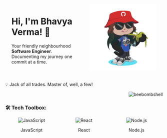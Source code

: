 <div style="display: flex;">
  <div style="flex: 50%; padding: 20px;">
    <h1>Hi, I'm Bhavya Verma! 👋</h1>
    <p>Your friendly neighbourhood <b>Software Engineer</b>. Documenting my journey one commit at a time.</p>
  </div>
  <div style="flex: 50%; padding: 20px;">
    <img src="./assets/bee_octocat.png" alt="BeeBombshell Octocat">
  </div>
</div>

💡 Jack of all trades. Master of, well, a few!
<p align="right"> <img src="https://komarev.com/ghpvc/?username=beebombshell&label=Profile%20views&color=0eb493&style=flat" alt="beebombshell" /> </p>

### 🛠️ Tech Toolbox:

<div style="display: flex;">
  <div style="flex: 33.33%; text-align: center;">
    <img src="https://upload.wikimedia.org/wikipedia/commons/9/99/Unofficial_JavaScript_logo_2.svg" alt="JavaScript" width="50">
    <p>JavaScript</p>
  </div>
  <div style="flex: 33.33%; text-align: center;">
    <img src="https://upload.wikimedia.org/wikipedia/commons/thumb/a/a7/React-icon.svg/1024px-React-icon.svg.png?20220125121207" alt="React" width="60">
    <p>React</p>
  </div>
  <div style="flex: 33.33%; text-align: center;">
    <img src="https://upload.wikimedia.org/wikipedia/commons/thumb/d/d9/Node.js_logo.svg/1180px-Node.js_logo.svg.png?20170401104355" alt="Node.js" width="80" >
    <p>Node.js</p>
  </div>
  <!-- Add more skills -->
</div>